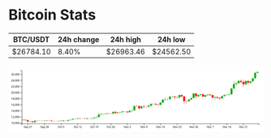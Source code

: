 # Bitcoin Stats

BTC/USDT|24h change|24h high|24h low|
|---|---|---|---|
|$26784.10|8.40%|$26963.46|$24562.50|

<img src="./chart.svg">
